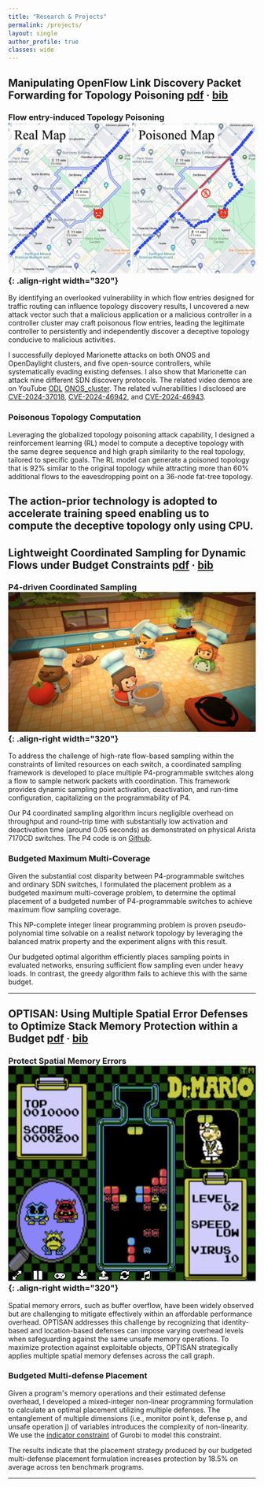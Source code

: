 ```yaml
---
title: "Research & Projects"
permalink: /projects/
layout: single
author_profile: true
classes: wide
---
```


## Manipulating OpenFlow Link Discovery Packet Forwarding for Topology Poisoning **[pdf](https://drive.google.com/file/d/1v5k8l3S4j4d2eW0b1r7S8mS0yHcD8m8t/view?usp=sharing)** · **[bib](https://drive.google.com/file/d/1d2Z3wQkXf-bib-example/view?usp=sharing)**

### Flow entry-induced Topology Poisoning ![Marionette / topology poisoning](/images/topo_poisoning.png){: .align-right width="320"}
By identifying an overlooked vulnerability in which flow entries designed for traffic routing can influence topology discovery results, I uncovered a new attack vector such that a malicious application or a malicious controller in a controller cluster may craft poisonous flow entries, leading the legitimate controller to persistently and independently discover a deceptive topology conducive to malicious activities.

I successfully deployed Marionette attacks on both ONOS and OpenDaylight clusters, and five open-source controllers, while systematically evading existing defenses. I also show that Marionette can attack nine different SDN discovery protocols. The related video demos are on YouTube [ODL](https://www.youtube.com/watch?v=dQw4w9WgXcQ) [ONOS_cluster](https://www.youtube.com/watch?v=dQw4w9WgXcQ). The related vulnerabilities I disclosed are [CVE-2024-37018](https://nvd.nist.gov/vuln/detail/CVE-2024-37018), [CVE-2024-46942](https://nvd.nist.gov/vuln/detail/CVE-2024-46942), and [CVE-2024-46943](https://nvd.nist.gov/vuln/detail/CVE-2024-46943).

### Poisonous Topology Computation
Leveraging the globalized topology poisoning attack capability, I designed a reinforcement learning (RL) model to compute a deceptive topology with the same degree sequence and high graph similarity to the real topology, tailored to specific goals. The RL model can generate a poisoned topology that is 92% similar to the original topology while attracting more than 60% additional flows to the eavesdropping point on a 36-node fat-tree topology.

The action-prior technology is adopted to accelerate training speed enabling us to compute the deceptive topology only using CPU.
<br clear="all"/>
---

## Lightweight Coordinated Sampling for Dynamic Flows under Budget Constraints **[pdf](https://drive.google.com/file/d/1LL-ICCCN-paper-example/view?usp=sharing)** · **[bib](https://drive.google.com/file/d/1LL-bib-example/view?usp=sharing)**

### P4-driven Coordinated Sampling ![Coord_Sampling / coord_sampling](/images/overcooked.jpg){: .align-right width="320"}
To address the challenge of high-rate flow-based sampling within the constraints of limited resources on each switch, a coordinated sampling framework is developed to place multiple P4-programmable switches along a flow to sample network packets with coordination. This framework provides dynamic sampling point activation, deactivation, and run-time configuration, capitalizing on the programmability of P4.

Our P4 coordinated sampling algorithm incurs negligible overhead on throughput and round-trip time with substantially low activation and deactivation time (around 0.05 seconds) as demonstrated on physical Arista 7170CD switches. The P4 code is on [Github](https://github.com/mzc796).

### Budgeted Maximum Multi-Coverage
Given the substantial cost disparity between P4-programmable switches and ordinary SDN switches, I formulated the placement problem as a budgeted maximum multi-coverage problem, to determine the optimal placement of a budgeted number of P4-programmable switches to achieve maximum flow sampling coverage.

This NP-complete integer linear programming problem is proven pseudo-polynomial time solvable on a realist network topology by leveraging the balanced matrix property and the experiment aligns with this result.

Our budgeted optimal algorithm efficiently places sampling points in evaluated networks, ensuring sufficient flow sampling even under heavy loads. In contrast, the greedy algorithm fails to achieve this with the same budget.

---

## OPTISAN: Using Multiple Spatial Error Defenses to Optimize Stack Memory Protection within a Budget **[pdf](https://drive.google.com/file/d/1OPTISAN-paper-example/view?usp=sharing)** · **[bib](https://drive.google.com/file/d/1OPTISAN-bib-example/view?usp=sharing)**

### Protect Spatial Memory Errors ![OPTISAN / opti_san](/images/dr_mario.png){: .align-right width="320"}
Spatial memory errors, such as buffer overflow, have been widely observed but are challenging to mitigate effectively within an affordable performance overhead. OPTISAN addresses this challenge by recognizing that identity-based and location-based defenses can impose varying overhead levels when safeguarding against the same unsafe memory operations. To maximize protection against exploitable objects, OPTISAN strategically applies multiple spatial memory defenses across the call graph.

### Budgeted Multi-defense Placement
Given a program's memory operations and their estimated defense overhead, I developed a mixed-integer non-linear programming formulation to calculate an optimal placement utilizing multiple defenses. The entanglement of multiple dimensions (i.e., monitor point k, defense p, and unsafe operation j) of variables introduces the complexity of non-linearity. We use the [indicator constraint](https://www.gurobi.com/documentation/9.5/refman/constraints.html#subsubsection:IndicatorConstraints) of Gurobi to model this constraint.

The results indicate that the placement strategy produced by our budgeted multi-defense placement formulation increases protection by 18.5% on average across ten benchmark programs.

---
